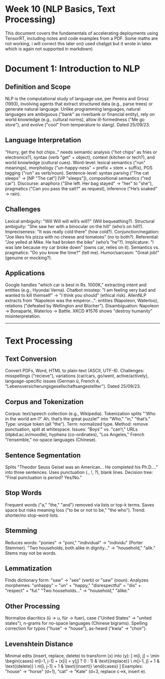 # Week 10 (NLP Basics, Text Processing)

This document covers the fundamentals of accelerating deployments using TensorRT, including notes and code examples from a PDF.
Some maths are not working, i will correct this later on(i used chatgpt but it wrote in latex which is again not supported in markdown)

# Document 1: Introduction to NLP

## Definition and Scope
NLP is the computational study of language use, per Pereira and Grosz (1993), involving agents that extract structured data (e.g., parse trees) or generate natural language. Unlike programming languages, natural languages are ambiguous ("bank" as riverbank or financial entity), rely on world knowledge (e.g., cultural norms), allow ill-formedness ("Me go store"), and evolve ("cool" from temperature to slang). Dated 25/09/23.

## Language Interpretation
"Hurry, get the hot chips.." needs semantic analysis ("hot chips" as fries or electronics?), syntax (verb "get" + object), context (kitchen or tech?), and world knowledge (cultural cues). Word-level: lexical semantics ("run" meanings), morphology ("un-happy-ness" = prefix + stem + suffix), POS tagging ("run" as verb/noun). Sentence-level: syntax parsing ("The cat sleeps" → [NP "The cat"] [VP "sleeps"]), compositional semantics ("red car"). Discourse: anaphora ("She left. Her bag stayed" → "her" to "she"), pragmatics ("Can you pass the salt?" as request), inference ("He’s soaked" → rain).

## Challenges
Lexical ambiguity: "Will Will will will’s will?" (Will bequeathing?). Structural ambiguity: "She saw her with a binocular on the hill" (who’s on hill?). Impreciseness: "It was really cold there" (how cold?). Conjunction/negation: "Joe likes his pizza with no cheese and tomatoes" (no to both?). Referential: "Joe yelled at Mike. He had broken the bike" (who’s "he"?). Implicature: "I was late because my car broke down" (owns car, relies on it). Semantics vs. pragmatics: "Do you know the time?" (tell me). Humor/sarcasm: "Great job!" (genuine or mocking?).

## Applications
Google handles "which car is best in Rs. 1000K," extracting intent and entities (e.g., Hyundai Verna). Chatbot misstep: "I am feeling very bad and wanted to kill themself" → "I think you should" (ethical risk). AllenNLP extracts from "Napoleon was the emperor...": entities (Napoleon, Waterloo), relations ("defeated by Wellington and Blücher"). Disambiguation: Napoleon → Bonaparte, Waterloo → Battle. XKCD #1576 shows "destroy humanity" misinterpretation.

---

# Text Processing

## Text Conversion
Convert PDFs, Word, HTML to plain-text (ASCII, UTF-8). Challenges: misspellings ("recieve"), variations (car/cars, go/went, active/actively), language-specific issues (German ü, French é, "Lebensversicherungsgesellschaftsangestellter"). Dated 25/09/23.

## Corpus and Tokenization
Corpus: text/speech collection (e.g., Wikipedia). Tokenization splits "'Who in the world am I?' Ah, that’s the great puzzle!" into "Who," "in," "that’s." Type: unique token (all "the"). Term: normalized type. Method: remove punctuation, split at whitespace. Issues: "Boys’" vs. "can’t," URLs (iitpkd.ac.in/moodle), hyphens (co-ordinates), "Los Angeles," French "l’ensemble," no-space languages (Chinese).

## Sentence Segmentation
Splits "Theodor Seuss Geisel was an American... He completed his Ph.D...." into three sentences. Uses punctuation (., !, ?), blank lines. Decision tree: "Final punctuation is period? Yes/No."

## Stop Words
Frequent words ("a," "the," "and") removed via lists or top-k terms. Saves space but risks meaning loss ("to be or not to be," "the who"). Trend: shorter/no stop-word lists.

## Stemming
Reduces words: "ponies" → "poni," "individual" → "individu" (Porter Stemmer). "Two households, both alike in dignity..." → "household," "alik." Stems may not be words.

## Lemmatization
Finds dictionary form: "saw" → "see" (verb) or "saw" (noun). Analyzes morphemes: "unhappy" = "un" + "happy," "disrespectful" = "dis" + "respect" + "ful." "Two households..." → "household," "alike."

## Other Processing
Normalize diacritics (ü → u, für → fuer), case ("United States" → "united states"), n-grams for no-space languages (Chinese bigrams). Spelling correction for typos ("huse" → "house"), as-heard ("kwia" → "choir").

## Levenshtein Distance
Minimal edits (insert, replace, delete) to transform \(x\) into \(y\):
\[
m[i, j] = \min \begin{cases}
m[i-1, j-1] + (x[i] = y[j] ? 0 : 1) & \text{(replace)} \\
m[i-1, j] + 1 & \text{(delete)} \\
m[i, j-1] + 1 & \text{(insert)}
\end{cases}
\]
Examples: "house" → "horse" (d=1), "cat" → "Kate" (d=3, replace c→k, insert e).

